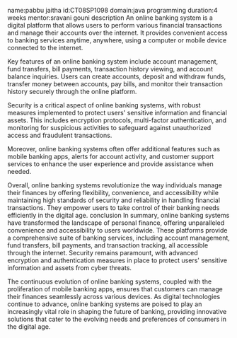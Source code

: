 name:pabbu jaitha
id:CT08SP1098
domain:java programming
duration:4 weeks
mentor:sravani gouni
description
An online banking system is a digital platform that allows users to perform various financial transactions and manage their accounts over the internet. It provides convenient access to banking services anytime, anywhere, using a computer or mobile device connected to the internet.

Key features of an online banking system include account management, fund transfers, bill payments, transaction history viewing, and account balance inquiries. Users can create accounts, deposit and withdraw funds, transfer money between accounts, pay bills, and monitor their transaction history securely through the online platform.

Security is a critical aspect of online banking systems, with robust measures implemented to protect users' sensitive information and financial assets. This includes encryption protocols, multi-factor authentication, and monitoring for suspicious activities to safeguard against unauthorized access and fraudulent transactions.

Moreover, online banking systems often offer additional features such as mobile banking apps, alerts for account activity, and customer support services to enhance the user experience and provide assistance when needed.

Overall, online banking systems revolutionize the way individuals manage their finances by offering flexibility, convenience, and accessibility while maintaining high standards of security and reliability in handling financial transactions. They empower users to take control of their banking needs efficiently in the digital age.
conclusion
In summary, online banking systems have transformed the landscape of personal finance, offering unparalleled convenience and accessibility to users worldwide. These platforms provide a comprehensive suite of banking services, including account management, fund transfers, bill payments, and transaction tracking, all accessible through the internet. Security remains paramount, with advanced encryption and authentication measures in place to protect users' sensitive information and assets from cyber threats.

The continuous evolution of online banking systems, coupled with the proliferation of mobile banking apps, ensures that customers can manage their finances seamlessly across various devices. As digital technologies continue to advance, online banking systems are poised to play an increasingly vital role in shaping the future of banking, providing innovative solutions that cater to the evolving needs and preferences of consumers in the digital age.
